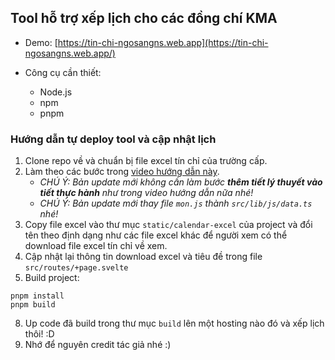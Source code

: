## Tool hỗ trợ xếp lịch cho các đồng chí KMA

- Demo: [https://tin-chi-ngosangns.web.app](https://tin-chi-ngosangns.web.app/)

- Công cụ cần thiết:
  - Node.js
  - npm
  - pnpm

### Hướng dẫn tự deploy tool và cập nhật lịch

1. Clone repo về và chuẩn bị file excel tín chỉ của trường cấp.
2. Làm theo các bước trong [video hướng dẫn này](https://www.youtube.com/watch?v=rQEv9uwFc18).
   - _CHÚ Ý: Bản update mới không cần làm bước **thêm tiết lý thuyết vào tiết thực hành** như trong video hướng dẫn nữa nhé!_
   - _CHÚ Ý: Bản update mới thay file `mon.js` thành `src/lib/js/data.ts` nhé!_
3. Copy file excel vào thư mục `static/calendar-excel` của project và đổi tên theo định dạng như các file excel khác để người xem có thể download file excel tín chỉ về xem.
4. Cập nhật lại thông tin download excel và tiêu đề trong file `src/routes/+page.svelte`
5. Build project:

```
pnpm install
pnpm build
```

8. Up code đã build trong thư mục `build` lên một hosting nào đó và xếp lịch thôi! :D
9. Nhớ để nguyên credit tác giả nhé :)
